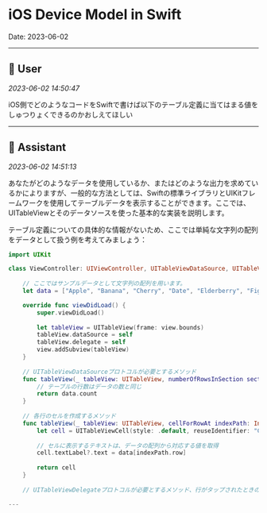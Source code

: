 # iOS Device Model in Swift

Date: 2023-06-02

---

## 👤 User
*2023-06-02 14:50:47*

iOS側でどのようなコードをSwiftで書けば以下のテーブル定義に当てはまる値をしゅつりょくできるのかおしえてほしい

---

## 🤖 Assistant
*2023-06-02 14:51:13*

あなたがどのようなデータを使用しているか、またはどのような出力を求めているかによりますが、一般的な方法としては、Swiftの標準ライブラリとUIKitフレームワークを使用してテーブルデータを表示することができます。ここでは、UITableViewとそのデータソースを使った基本的な実装を説明します。

テーブル定義についての具体的な情報がないため、ここでは単純な文字列の配列をデータとして扱う例を考えてみましょう：

```swift
import UIKit

class ViewController: UIViewController, UITableViewDataSource, UITableViewDelegate {
    
    // ここではサンプルデータとして文字列の配列を用います。
    let data = ["Apple", "Banana", "Cherry", "Date", "Elderberry", "Fig", "Grape"]

    override func viewDidLoad() {
        super.viewDidLoad()
        
        let tableView = UITableView(frame: view.bounds)
        tableView.dataSource = self
        tableView.delegate = self
        view.addSubview(tableView)
    }
    
    // UITableViewDataSourceプロトコルが必要とするメソッド
    func tableView(_ tableView: UITableView, numberOfRowsInSection section: Int) -&gt; Int {
        // テーブルの行数はデータの数と同じ
        return data.count
    }
    
    // 各行のセルを作成するメソッド
    func tableView(_ tableView: UITableView, cellForRowAt indexPath: IndexPath) -&gt; UITableViewCell {
        let cell = UITableViewCell(style: .default, reuseIdentifier: "Cell")
        
        // セルに表示するテキストは、データの配列から対応する値を取得
        cell.textLabel?.text = data[indexPath.row]
        
        return cell
    }
    
    // UITableViewDelegateプロトコルが必要とするメソッド、行がタップされたときの挙動をここで定義

---
